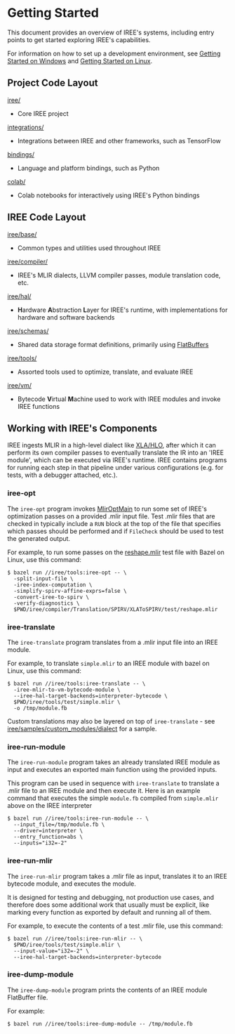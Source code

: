 # Getting Started

This document provides an overview of IREE's systems, including entry points to
get started exploring IREE's capabilities.

For information on how to set up a development environment, see
[Getting Started on Windows](getting_started_on_windows.md) and
[Getting Started on Linux](getting_started_on_linux.md).

## Project Code Layout

[iree/](../iree/)

*   Core IREE project

[integrations/](../integrations/)

*   Integrations between IREE and other frameworks, such as TensorFlow

[bindings/](../bindings/)

*   Language and platform bindings, such as Python

[colab/](../colab/)

*   Colab notebooks for interactively using IREE's Python bindings

## IREE Code Layout

[iree/base/](../iree/base/)

*   Common types and utilities used throughout IREE

[iree/compiler/](../iree/compiler/)

*   IREE's MLIR dialects, LLVM compiler passes, module translation code, etc.

[iree/hal/](../iree/hal/)

*   **H**ardware **A**bstraction **L**ayer for IREE's runtime, with
    implementations for hardware and software backends

[iree/schemas/](../iree/schemas/)

*   Shared data storage format definitions, primarily using
    [FlatBuffers](https://google.github.io/flatbuffers/)

[iree/tools/](../iree/tools/)

*   Assorted tools used to optimize, translate, and evaluate IREE

[iree/vm/](../iree/vm/)

*   Bytecode **V**irtual **M**achine used to work with IREE modules and invoke
    IREE functions

## Working with IREE's Components

IREE ingests MLIR in a high-level dialect like
[XLA/HLO](https://github.com/tensorflow/tensorflow/tree/master/tensorflow/compiler/mlir/xla),
after which it can perform its own compiler passes to eventually translate the
IR into an 'IREE module', which can be executed via IREE's runtime. IREE
contains programs for running each step in that pipeline under various
configurations (e.g. for tests, with a debugger attached, etc.).

### iree-opt

The `iree-opt` program invokes
[MlirOptMain](https://github.com/llvm/llvm-project/blob/master/mlir/lib/Support/MlirOptMain.cpp)
to run some set of IREE's optimization passes on a provided .mlir input file.
Test .mlir files that are checked in typically include a `RUN` block at the top
of the file that specifies which passes should be performed and if `FileCheck`
should be used to test the generated output.

For example, to run some passes on the
[reshape.mlir](../iree/compiler/Translation/SPIRV/XLAToSPIRV/test/reshape.mlir)
test file with Bazel on Linux, use this command:

```shell
$ bazel run //iree/tools:iree-opt -- \
  -split-input-file \
  -iree-index-computation \
  -simplify-spirv-affine-exprs=false \
  -convert-iree-to-spirv \
  -verify-diagnostics \
  $PWD/iree/compiler/Translation/SPIRV/XLAToSPIRV/test/reshape.mlir
```

### iree-translate

The `iree-translate` program translates from a .mlir input file into an IREE
module.

For example, to translate `simple.mlir` to an IREE module with bazel on Linux,
use this command:

```shell
$ bazel run //iree/tools:iree-translate -- \
  -iree-mlir-to-vm-bytecode-module \
  --iree-hal-target-backends=interpreter-bytecode \
  $PWD/iree/tools/test/simple.mlir \
  -o /tmp/module.fb
```

Custom translations may also be layered on top of `iree-translate` - see
[iree/samples/custom_modules/dialect](../iree/samples/custom_modules/dialect)
for a sample.

### iree-run-module

The `iree-run-module` program takes an already translated IREE module as input
and executes an exported main function using the provided inputs.

This program can be used in sequence with `iree-translate` to translate a .mlir
file to an IREE module and then execute it. Here is an example command that
executes the simple `module.fb` compiled from `simple.mlir` above on the IREE
interpreter

```shell
$ bazel run //iree/tools:iree-run-module -- \
  --input_file=/tmp/module.fb \
  --driver=interpreter \
  --entry_function=abs \
  --inputs="i32=-2"
```

### iree-run-mlir

The `iree-run-mlir` program takes a .mlir file as input, translates it to an
IREE bytecode module, and executes the module.

It is designed for testing and debugging, not production use cases, and
therefore does some additional work that usually must be explicit, like marking
every function as exported by default and running all of them.

For example, to execute the contents of a test .mlir file, use this command:

```shell
$ bazel run //iree/tools:iree-run-mlir -- \
  $PWD/iree/tools/test/simple.mlir \
  --input-value="i32=-2" \
  --iree-hal-target-backends=interpreter-bytecode
```

### iree-dump-module

The `iree-dump-module` program prints the contents of an IREE module FlatBuffer
file.

For example:

```shell
$ bazel run //iree/tools:iree-dump-module -- /tmp/module.fb
```
